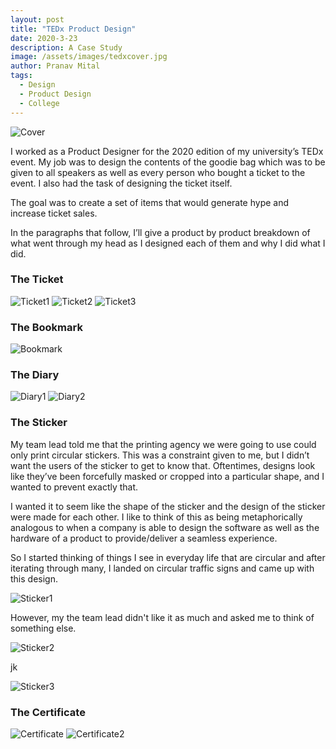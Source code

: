 ```yaml
---
layout: post
title: "TEDx Product Design"
date: 2020-3-23
description: A Case Study
image: /assets/images/tedxcover.jpg
author: Pranav Mital
tags: 
  - Design
  - Product Design
  - College
---
```

![Cover](/assets/images/tedxcover.jpg)

I worked as a Product Designer for the 2020 edition of my university’s TEDx event. My job was to design the contents of the goodie bag which was to be given to all speakers as well as every person who bought a ticket to the event. I also had the task of designing the ticket itself.   

The goal was to create a set of items that would generate hype and increase ticket sales.

In the paragraphs that follow, I’ll give a product by product breakdown of what went through my head as I designed each of them and why I did what I did.  

### The Ticket 
![Ticket1](/assets/images/tedx1.jpg)
![Ticket2](/assets/images/tedx2.jpg)
![Ticket3](/assets/images/tedx3.jpg)

### The Bookmark
![Bookmark](/assets/images/tedx4.jpg)

### The Diary
![Diary1](/assets/images/tedx5.jpg)
![Diary2](/assets/images/tedx6.jpg)

### The Sticker
My team lead told me that the printing agency we were going to use could only print circular stickers. This was a constraint given to me, but I didn’t want the users of the sticker to get to know that. Oftentimes, designs look like they’ve been forcefully masked or cropped into a particular shape, and I wanted to prevent exactly that. 

I wanted it to seem like the shape of the sticker and the design of the sticker were made for each other. I like to think of this as being metaphorically analogous to when a company is able to design the software as well as the hardware of a product to provide/deliver a seamless experience. 

So I started thinking of things I see in everyday life that are circular and after iterating through many, I landed on circular traffic signs and came up with this design.  

![Sticker1](/assets/images/tedx7.jpg)

However, my the team lead didn't like it as much and asked me to think of something else. 

![Sticker2](/assets/images/tedx8.jpg)

jk

![Sticker3](/assets/images/tedx9.jpg)

### The Certificate
![Certificate](/assets/images/tedx10.jpg)
![Certificate2](/assets/images/tedx11.jpg)
